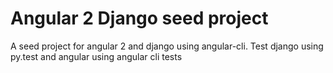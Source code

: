 # Angular 2 Django seed project

A seed project for angular 2 and django using angular-cli.
Test django using py.test and angular using angular cli tests